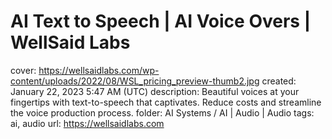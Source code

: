 # AI Text to Speech | AI Voice Overs | WellSaid Labs

cover: https://wellsaidlabs.com/wp-content/uploads/2022/08/WSL_pricing_preview-thumb2.jpg
created: January 22, 2023 5:47 AM (UTC)
description: Beautiful voices at your fingertips with text-to-speech that captivates. Reduce costs and streamline the voice production process.
folder: AI Systems / AI | Audio | Audio
tags: ai, audio
url: https://wellsaidlabs.com